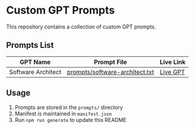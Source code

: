 # Custom GPT Prompts

This repository contains a collection of custom GPT prompts.

## Prompts List

| GPT Name | Prompt File | Live Link |
|----------|-------------|-----------|
| Software Architect | [prompts/software-architect.txt](prompts/software-architect.txt) | [Live GPT](https://chat.openai.com/g/example-id) |

## Usage

1. Prompts are stored in the `prompts/` directory
2. Manifest is maintained in `manifest.json`
3. Run `npm run generate` to update this README
